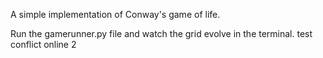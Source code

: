
A simple implementation of Conway's game of life.

Run the gamerunner.py file and watch the grid evolve in the terminal. test conflict online 2
